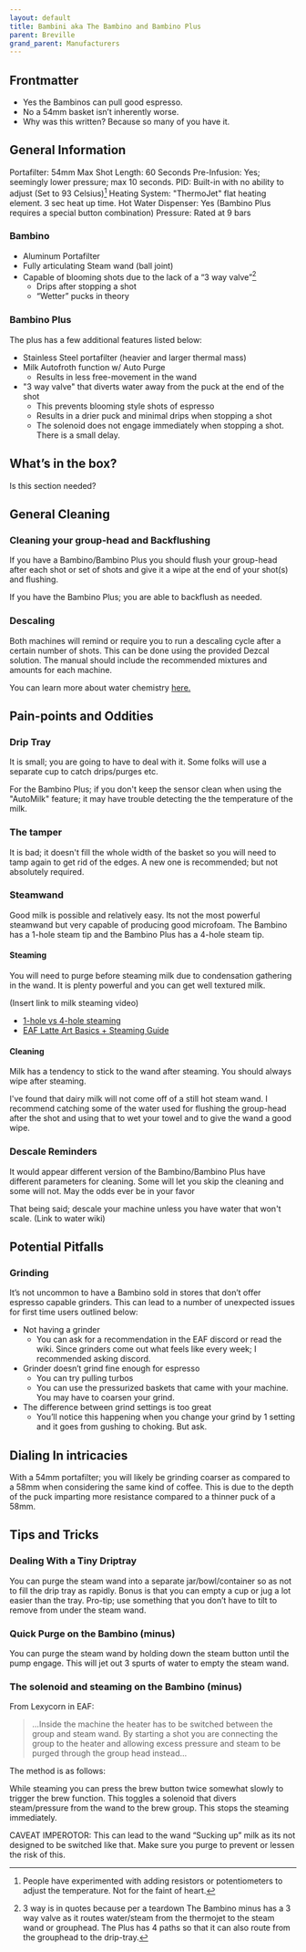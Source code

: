 ```yaml
---
layout: default
title: Bambini aka The Bambino and Bambino Plus
parent: Breville 
grand_parent: Manufacturers
---
```



## Frontmatter
- Yes the Bambinos can pull good espresso.
- No a 54mm basket isn’t inherently worse. 
- Why was this written? Because so many of you have it. 



## General Information
Portafilter: 54mm
Max Shot Length: 60 Seconds
Pre-Infusion: Yes; seemingly lower pressure; max 10 seconds.
PID: Built-in  with no ability to adjust (Set to 93 Celsius)[^1]
Heating System: "ThermoJet" flat heating element. 3 sec heat up time.
Hot Water Dispenser: Yes (Bambino Plus requires a special button combination)
Pressure: Rated at 9 bars

### Bambino
- Aluminum Portafilter
- Fully articulating Steam wand (ball joint)
- Capable of blooming shots due to the lack of a “3 way valve”[^2]
	- Drips after stopping a shot
	- “Wetter” pucks in theory
### Bambino Plus
The plus has a few additional features listed below:
- Stainless Steel portafilter (heavier and larger thermal mass)
- Milk Autofroth function w/ Auto Purge
	- Results in less free-movement in the wand 
- "3 way valve" that diverts water away from the puck at the end of the shot
	- This prevents blooming style shots of espresso
	- Results in a drier puck and minimal drips when stopping a shot
	- The solenoid does not engage immediately when stopping a shot. There is a small delay. 



## What’s in the box?

Is this section needed?

## General Cleaning

### Cleaning your group-head and Backflushing
If you have a Bambino/Bambino Plus  you should flush your group-head after each shot or set of shots and give it a wipe at the end of your shot(s) and flushing.

If you have the Bambino Plus; you are able to backflush as needed. 

### Descaling
Both machines will remind or require you to run a descaling cycle after a certain number of shots. This can be done using the provided Dezcal solution. The manual should include the recommended mixtures and amounts for each machine.


You can learn more about water chemistry [here.](https://espressoaf.com/guides/water.html)

## Pain-points and Oddities

### Drip Tray
It is small; you are going to have to deal with it. Some folks will use a separate cup to catch drips/purges etc. 

For the Bambino Plus; if you don't keep the sensor clean when using the "AutoMilk" feature; it may have trouble detecting the the temperature of the milk.

### The tamper
It is bad; it doesn't fill the whole width of the basket so you will need to tamp again to get rid of the edges. A new one is recommended; but not absolutely required. 


### Steamwand
Good milk is possible and relatively easy. Its not the most powerful steamwand but very capable of producing good microfoam. The Bambino has a 1-hole steam tip and the Bambino Plus has a 4-hole steam tip.

#### Steaming
You will need to purge before steaming milk due to condensation gathering in the wand. It is plenty powerful and you can get well textured milk. 

(Insert link to milk steaming video)
- [1-hole vs 4-hole steaming](https://www.youtube.com/watch?v=ZBj9ejasCiI)
- [EAF Latte Art Basics + Steaming Guide](https://espressoaf.com/guides/latteart.html)
#### Cleaning
Milk has a tendency to stick to the wand after steaming. You should always wipe after steaming. 

I've found that dairy milk will not come off of a still hot steam wand. I recommend catching some of the water used for flushing the group-head after the shot and using that to wet your towel and to give the wand a good wipe. 

### Descale Reminders
It would appear different version of the Bambino/Bambino Plus have different parameters for cleaning. Some will let you skip the cleaning and some will not. May the odds ever be in your favor

That being said; descale your machine unless you have water that won't scale. 
(Link to water wiki)


## Potential Pitfalls

### Grinding
It’s not uncommon to have a Bambino sold in stores that don’t offer espresso capable grinders. This can lead to a number of unexpected issues for first time users outlined below:

 - Not having a grinder
	 - You can ask for a recommendation in the EAF discord or read the wiki. Since grinders come out what feels like every week; I recommended asking discord. 
 - Grinder doesn’t grind fine enough for espresso
	 - You can try pulling turbos
	 - You can use the pressurized baskets that came with your machine. You may have to coarsen your grind. 
 - The difference between grind settings is too great
	 - You’ll notice this happening when you change your grind by 1 setting and it goes from gushing to choking. But ask. 
 



## Dialing In intricacies 
With a 54mm portafilter; you will likely be grinding coarser as compared to a 58mm when considering the same kind of coffee. This is due to the depth of the puck imparting more resistance compared to a thinner puck of a 58mm.  




## Tips and Tricks 

### Dealing With a Tiny Driptray
You can purge the steam wand into a separate jar/bowl/container so as not to fill the drip tray as rapidly. Bonus is that you can empty a cup or jug a lot easier than the tray. Pro-tip; use something that you don’t have to tilt to remove from under the steam wand. 
### Quick Purge on the Bambino (minus)
You can purge the steam wand by holding down the steam button until the pump engage. This will jet out 3 spurts of water to empty the steam wand.
### The solenoid and steaming on the Bambino (minus)
From Lexycorn in EAF: 
>…Inside the machine the heater has to be switched between the group and steam wand. By starting a shot you are connecting the group to the heater and allowing excess pressure and steam to be purged through the group head instead… 

The method is as follows: 

While steaming you can press the brew button twice somewhat slowly to trigger the brew function. This toggles a solenoid that divers steam/pressure from the wand to the brew group. This stops the steaming immediately. 

CAVEAT IMPEROTOR: This can lead to the wand “Sucking up” milk as its not designed to be switched like that. Make sure you purge to prevent or lessen the risk of this. 

[^1]: People have experimented with adding resistors or potentiometers to adjust the temperature. Not for the faint of heart. 

[^2]: 3 way is in quotes because per a teardown The Bambino minus has a 3 way valve as it routes water/steam from the thermojet to the steam wand or grouphead. The Plus has 4 paths so that it can also route from the grouphead to the drip-tray.
